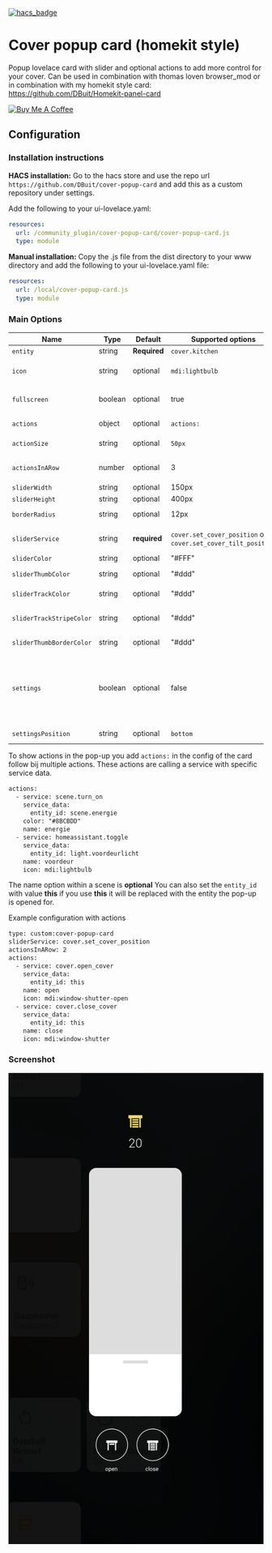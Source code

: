 [![hacs_badge](https://img.shields.io/badge/HACS-Custom-orange.svg?style=for-the-badge)](https://github.com/custom-components/hacs)

# Cover popup card (homekit style)
Popup lovelace card with slider and optional actions to add more control for your cover.
Can be used in combination with thomas loven browser_mod or in combination with my homekit style card: https://github.com/DBuit/Homekit-panel-card


<a href="https://www.buymeacoffee.com/ZrUK14i" target="_blank"><img height="41px" width="167px" src="https://cdn.buymeacoffee.com/buttons/default-orange.png" alt="Buy Me A Coffee"></a>

## Configuration

### Installation instructions

**HACS installation:**
Go to the hacs store and use the repo url `https://github.com/DBuit/cover-popup-card` and add this as a custom repository under settings.

Add the following to your ui-lovelace.yaml:
```yaml
resources:
  url: /community_plugin/cover-popup-card/cover-popup-card.js
  type: module
```

**Manual installation:**
Copy the .js file from the dist directory to your www directory and add the following to your ui-lovelace.yaml file:

```yaml
resources:
  url: /local/cover-popup-card.js
  type: module
```

### Main Options

| Name | Type | Default | Supported options | Description |
| -------------- | ----------- | ------------ | ------------------------------------------------ | --------------------------------------------------------------------------------------------------------------------------------------------------------------------------------------------------------------------------------------------------------------------------------------------------------------------------------------------- |
| `entity` | string | **Required** | `cover.kitchen` | Entity of the light |
| `icon` | string | optional | `mdi:lightbulb` | It will use customize entity icon or from the config as a fallback it used lightbulb icon |
| `fullscreen` | boolean | optional | true | If false it will remove the pop-up wrapper which makes it fullscreen |
| `actions` | object | optional | `actions:`  | define actions that you can activate from the pop-up. |
| `actionSize` | string | optional | `50px`  | Set the size of the action buttons default `50px` |
| `actionsInARow` | number | optional | 3 | number of action that will be placed in a row under the slider |
| `sliderWidth` | string | optional | 150px | The width of the slider |
| `sliderHeight` | string | optional | 400px | The height of the slider |
| `borderRadius` | string | optional | 12px | The border radius of the slider and switch |
| `sliderService` | string | **required** | `cover.set_cover_position` or `cover.set_cover_tilt_position` | Set if you want to set the position or the tilt by using the slider |
| `sliderColor` | string | optional | "#FFF" | The color of the slider |
| `sliderThumbColor` | string | optional | "#ddd" | The color of the line that you use to slide the slider  |
| `sliderTrackColor` | string | optional | "#ddd" | The track that if not filled by the slider |
| `sliderTrackStripeColor` | string | optional | "#ddd" | The track can be striped by making this color different than the sliderTrackColor |
| `sliderThumbBorderColor` | string | optional | "#ddd" | The color of the space around the thumb |
| `settings` | boolean | optional | false | When it will add an settings button that displays the more-info content  see settings example for my light popup for more options/information [here]: https://github.com/DBuit/light-popup-card#settings |
| `settingsPosition` | string | optional | `bottom`  | set position of the settings button options: `top` or `bottom`. |

To show actions in the pop-up you add `actions:` in the config of the card follow bij multiple actions.
These actions are calling a service with specific service data.
```
actions:
  - service: scene.turn_on
    service_data:
      entity_id: scene.energie
    color: "#8BCBDD"
    name: energie
  - service: homeassistant.toggle
    service_data:
      entity_id: light.voordeurlicht
    name: voordeur
    icon: mdi:lightbulb
```
The name option within a scene is **optional**
You can also set the `entity_id` with value **this** if you use **this** it will be replaced with the entity the pop-up is opened for.


Example configuration with actions
```
type: custom:cover-popup-card
sliderService: cover.set_cover_position
actionsInARow: 2
actions:
  - service: cover.open_cover
    service_data:
      entity_id: this
    name: open
    icon: mdi:window-shutter-open
  - service: cover.close_cover
    service_data:
      entity_id: this
    name: close
    icon: mdi:window-shutter
```

### Screenshot

![Screenshot](screenshot.png)

